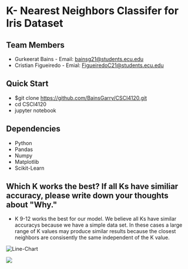 # K- Nearest Neighbors Classifer for Iris Dataset

## Team Members
- Gurkeerat Bains - Email: bainsg21@students.ecu.edu
- Cristian Figueiredo - Emial: FigueiredoC21@students.ecu.edu

## Quick Start
- $git clone https://github.com/BainsGarry/CSCI4120.git
- cd CSCI4120
- jupyter notebook

## Dependencies
- Python
- Pandas
- Numpy
- Matplotlib
- Scikit-Learn

## Which K works the best? If all Ks have similiar accuracy, please write down your thoughts about "Why."
- K 9-12 works the best for our model. We believe all Ks have similar accuracys because we have a simple data set. In these cases a large range of K values may produce similar results because the closest neighbors are consisently the same independent of the K value.

![Line-Chart](https://github.com/BainsGarry/CSCI4120/assets/92592979/ff83654b-9f84-4fe5-b623-1780ec3100b4)

<img src="Live-Chart.png"> 
